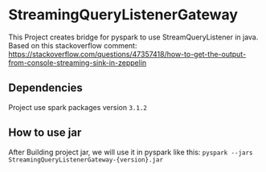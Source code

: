 # StreamingQueryListenerGateway

This Project creates bridge for pyspark to use StreamQueryListener in java.
Based on this stackoverflow comment: https://stackoverflow.com/questions/47357418/how-to-get-the-output-from-console-streaming-sink-in-zeppelin

## Dependencies

Project use spark packages version `3.1.2`

## How to use jar

After Building project jar, we will use it in pyspark like this:
`pyspark --jars StreamingQueryListenerGateway-{version}.jar`
